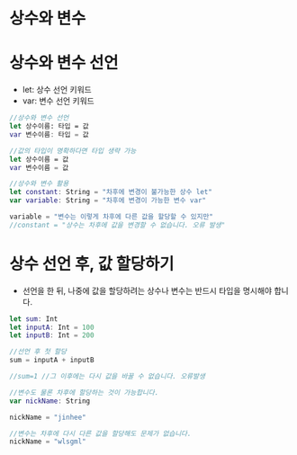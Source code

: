 # 상수와 변수

# 상수와 변수 선언

- let: 상수 선언 키워드
- var: 변수 선언 키워드

```swift
//상수와 변수 선언
let 상수이름: 타입 = 값
var 변수이름: 타입 = 값

//값의 타입이 명확하다면 타입 생략 가능
let 상수이름 = 값
var 변수이름 = 값

//상수와 변수 활용
let constant: String = "차후에 변경이 불가능한 상수 let"
var variable: String = "차후에 변경이 가능한 변수 var"

variable = "변수는 이렇게 차후에 다른 값을 할당할 수 있지만"
//constant = "상수는 차후에 값을 변경할 수 없습니다. 오류 발생"
```

# 상수 선언 후, 값 할당하기

- 선언을 한 뒤, 나중에 값을 할당하려는 상수나 변수는 반드시 타입을 명시해야 합니다.

```swift
let sum: Int
let inputA: Int = 100
let inputB: Int = 200

//선언 후 첫 할당
sum = inputA + inputB

//sum=1 //그 이후에는 다시 값을 바꿀 수 없습니다. 오류발생

//변수도 물론 차후에 할당하는 것이 가능합니다.
var nickName: String

nickName = "jinhee"

//변수는 차후에 다시 다른 값을 할당해도 문제가 없습니다.
nickName = "wlsgml"
```
